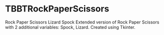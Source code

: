 # TBBTRockPaperScissors
Rock Paper Scissors Lizard Spock
Extended version of Rock Paper Scissors with 2 additional variables: Spock, Lizard.
Created using Tkinter.

